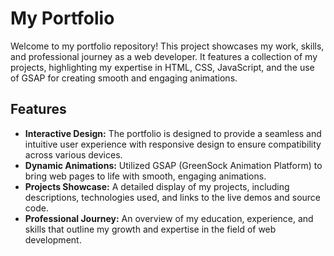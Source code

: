 <h1>My Portfolio</h1>
        <p>Welcome to my portfolio repository! This project showcases my work, skills, and professional journey as a web developer. It features a collection of my projects, highlighting my expertise in HTML, CSS, JavaScript, and the use of GSAP for creating smooth and engaging animations.</p>

<h2>Features</h2>
<ul>
        <li><strong>Interactive Design:</strong> The portfolio is designed to provide a seamless and intuitive user experience with responsive design to ensure compatibility across various devices.</li>
        <li><strong>Dynamic Animations:</strong> Utilized GSAP (GreenSock Animation Platform) to bring web pages to life with smooth, engaging animations.</li>
        <li><strong>Projects Showcase:</strong> A detailed display of my projects, including descriptions, technologies used, and links to the live demos and source code.</li>
        <li><strong>Professional Journey:</strong> An overview of my education, experience, and skills that outline my growth and expertise in the field of web development.</li>
</ul>
